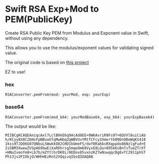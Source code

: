 # Swift RSA Exp+Mod to PEM(PublicKey)

Create RSA Public Key PEM from Modulus and Exponent value in Swift, without using any dependency.

This allows you to use the modulus/exponent values for validating signed value.

The original code is based on [this project](https://github.com/tracker1/node-rsa-pem-from-mod-exp)

EZ to use!

### hex
```RSAConverter.pemFrom(mod: yourMod, exp: yourExp)```

### base64
```RSAConverter.pemFrom(mod_b64: yourModBase64, exp_b64: yourExpBase64)```


The output would be like: 
```
MIIBCgKCAQEAniqcAxl7LclB0kE6q9AcAd8EE+0W6AsriR9Fs9T+6QVXl8uiCiAb
h/KCyy8X8C2bHsFpNBvwGTqMwHbqZqWBVUvYRtfCFcy3Xmertb09DnOBeWqKS418
1kss97JDO6G07QNbuLSWwkkO82CHD1kUmeF5/dof0Ra6bsRXqppdo86NzlgFud+E
2s5BM3XwewZVSpA69bwEiXaRDhrsg5mqeOm68VyxE8LQu+895kKsBnTvTueZTrXT
+HNaIveoYe8+Lb7b/mZYtlhrDK0i/8EDox85vxnzKZ7wNswqqcDg6vfC2911phST
Ph13jv2FIOkjO/WHhHEzRnS2VQqivqIbsQIDAQAB
```

